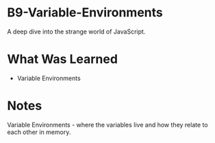 # B9-Variable-Environments

<p>A deep dive into the strange world of JavaScript.</p>

<h1>What Was Learned</h1>
    
 <ul>

  <li>Variable Environments </li>

 </ul>
 
<h1>Notes</h1>

Variable Environments - where the variables live and how they relate to each other in memory.
